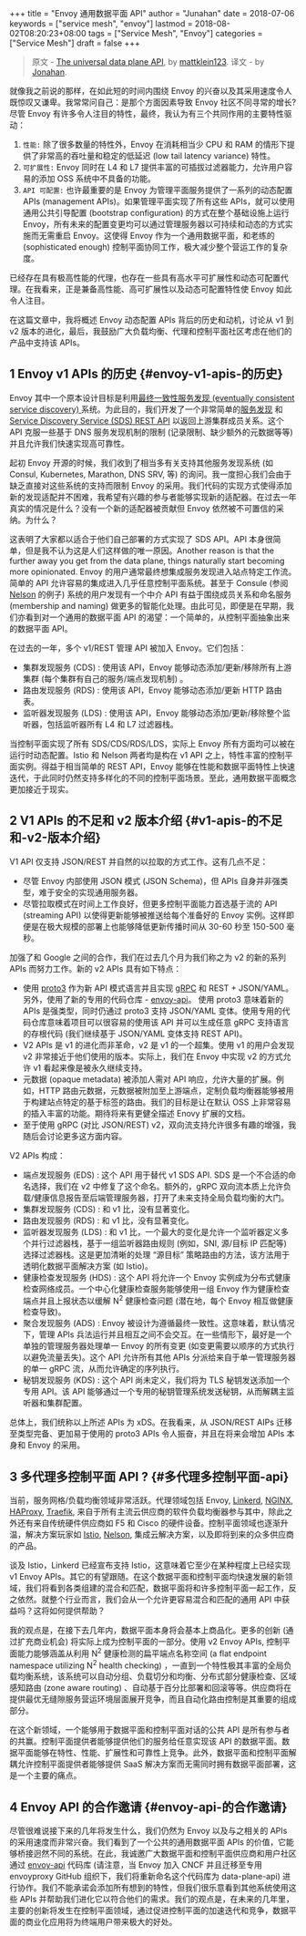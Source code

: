 +++
title = "Envoy 通用数据平面 API"
author = "Junahan"
date = 2018-07-06
keywords = ["service mesh", "envoy"]
lastmod = 2018-08-02T08:20:23+08:00
tags = ["Service Mesh", "Envoy"]
categories = ["Service Mesh"]
draft = false
+++

> 原文 - [The universal data plane API](https://blog.envoyproxy.io/the-universal-data-plane-api-d15cec7a), by [mattklein123](https://blog.envoyproxy.io/@mattklein123?source%3Dpost%5Fheader%5Flockup).
> 译文 - by [Jonahan](https://github.com/junahan).

就像我之前说的那样，在如此短的时间内围绕 Envoy 的兴奋以及其采用速度令人既惊叹又谦卑。我常常问自己：是那个方面因素导致 Envoy 社区不同寻常的增长? 尽管 Envoy 有许多令人注目的特性，最终，我认为有三个共同作用的主要特性驱动：

1.  `性能:` 除了很多数量的特性外，Envoy 在消耗相当少 CPU 和 RAM 的情形下提供了非常高的吞吐量和稳定的低延迟 (low tail latency variance) 特性。
2.  `可扩展性:` Envoy 同时在 L4 和 L7 提供丰富的可插拔过滤器能力，允许用户容易的添加 OSS 系统中不具备的功能。
3.  `API 可配置:` 也许最重要的是 Envoy 为管理平面服务提供了一系列的动态配置 APIs (management APIs)。如果管理平面实现了所有这些 APIs，就可以使用通用公共引导配置 (bootstrap configuration) 的方式在整个基础设施上运行 Envoy，所有未来的配置变更均可以通过管理服务器以可持续和动态的方式实施而无需重启 Envoy。这使得 Envoy 作为一个通用数据平面，和老练的 (sophisticated enough) 控制平面协同工作，极大减少整个营运工作的复杂度。

已经存在具有极高性能的代理，也存在一些具有高水平可扩展性和动态可配置代理。在我看来，正是兼备高性能、高可扩展性以及动态可配置特性使 Envoy 如此令人注目。

在这篇文章中，我将概述 Envoy 动态配置 APIs 背后的历史和动机，讨论从 v1 到 v2 版本的进化，最后，我鼓励广大负载均衡、代理和控制平面社区考虑在他们的产品中支持该 APIs。


## <span class="section-num">1</span> Envoy v1 APIs 的历史 {#envoy-v1-apis-的历史}

Envoy 其中一个原本设计目标是利用[最终一致性服务发现 (eventually consistent service discovery) ](https://lyft.github.io/envoy/docs/intro/arch%5Foverview/service%5Fdiscovery.html#on-eventually-consistent-service-discovery)系统。为此目的，我们开发了一个非常简单的[服务发现](https://github.com/lyft/discovery) 和 [Service Discovery Service (SDS) REST API](https://lyft.github.io/envoy/docs/configuration/cluster%5Fmanager/sds%5Fapi.html) 以返回上游集群成员关系。这个 API 克服一些基于 DNS 服务发现机制的限制 (记录限制、缺少额外的元数据等等) 并且允许我们快速实现高可靠性。

起初 Envoy 开源的时候，我们收到了相当多有关支持其他服务发现系统 (如 Consul, Kubernetes, Marathon, DNS SRV, 等) 的询问。我一度担心我们会由于缺乏直接对这些系统的支持而限制 Envoy 的采用。我们代码的实现方式使得添加新的发现适配并不困难，我希望有兴趣的参与者能够实现新的适配器。在过去一年真实的情况是什么？没有一个新的适配器被贡献但 Envoy 依然被不可置信的采纳。为什么？

这表明了大家都以适合于他们自己部署的方式实现了 SDS API。API 本身很简单，但是我不认为这是人们这样做的唯一原因。Another reason is that the further away you get from the data plane, things naturally start becoming more opinionated. Envoy 的用户通常最终想集成服务发现进入站点特定工作流。简单的 API 允许容易的集成进入几乎任意控制平面系统。甚至于 Consule (参阅 [Nelson](https://verizon.github.io/nelson/) 的例子) 系统的用户发现有一个中介 API 有益于围绕成员关系和命名服务 (membership and naming) 做更多的智能化处理。由此可见，即便是在早期，我们亦看到对一个通用的数据平面 API 的渴望：一个简单的，从控制平面抽象出来的数据平面 API。

在过去的一年，多个 v1/REST 管理 API 被加入 Envoy。它们包括：

-   集群发现服务 (CDS) : 使用该 API，Envoy 能够动态添加/更新/移除所有上游集群 (每个集群有自己的服务/端点发现机制) 。
-   路由发现服务 (RDS) : 使用该 API，Envoy 能够动态添加/更新 HTTP 路由表。
-   监听器发现服务 (LDS) : 使用该 API，Envoy 能够动态添加/更新/移除整个监听器，包括监听器所有 L4 和 L7 过滤器栈。

当控制平面实现了所有 SDS/CDS/RDS/LDS，实际上 Envoy 所有方面均可以被在运行时动态配置。Istio 和 Nelson 两者均是构在 v1 API 之上，特性丰富的控制平面实例。得益于相当简单的 REST API，Envoy 能够在性能和数据平面特性上快速迭代，于此同时仍然支持多样化的不同的控制平面场景。至此，通用数据平面概念更加接近于现实。


## <span class="section-num">2</span> V1 APIs 的不足和 v2 版本介绍 {#v1-apis-的不足和-v2-版本介绍}

V1 API 仅支持 JSON/REST 并自然的以拉取的方式工作。这有几点不足：

-   尽管 Envoy 内部使用 JSON 模式 (JSON Schema)，但 APIs 自身并非强类型，难于安全的实现通用服务器。
-   尽管拉取模式在时间上工作良好，但更多控制平面能力首选基于流的 API (streaming API) 以使得更新能够被推送给每个准备好的 Envoy 实例。这样即便是在极大规模的部署上也能够降低更新传播时间从 30-60 秒至 150-500 毫秒。

加强了和 Google 之间的合作，我们在过去几个月为我们称之为 v2 的新的系列 APIs 而努力工作。新的 v2 APIs 具有如下特点：

-   使用 [proto3](https://developers.google.com/protocol-buffers/docs/proto3) 作为新 API 模式语言并且实现 [gRPC](https://grpc.io/) 和 REST + JSON/YAML。另外，使用了新的专用的代码仓库 - [envoy-api](https://github.com/lyft/envoy-api)。 使用 proto3 意味着新的 APIs 是强类型，同时仍通过 proto3 支持 JSON/YAML 变体。使用专用的代码仓库意味着项目可以很容易的使用该 API 并可以生成任意 gRPC 支持语言的存根代码 (我们继续基于 JSON/YAML 变体支持 REST API)。
-   V2 APIs 是 v1 的进化而非革命，v2 是 v1 的一个超集。使用 v1 的用户会发现 v2 非常接近于他们使用的版本。实际上，我们在 Envoy 中实现 v2 的方式允许 v1 看起来像是被永久继续支持。
-   元数据 (opaque metadata) 被添加人需对 API 响应，允许大量的扩展。例如，HTTP 路由元数据，元数据被附加至上游端点，定制负载均衡器能够被用于构建站点特定的基于标签的路由。我们的目标是让在默认 OSS 上非常容易的插入丰富的功能。期待将来有更健全描述 Enovy 扩展的文档。
-   至于使用 gRPC (对比 JSON/REST) v2，双向流支持允许很多有趣的增强，我随后会讨论更多这方面内容。

V2 APIs 构成：

-   端点发现服务 (EDS) : 这个 API 用于替代 v1 SDS API. SDS 是一个不合适的命名选择，我们在 v2 中修复了这个命名。额外的，gRPC 双向流本质上允许负载/健康信息报告至后端管理服务器，打开了未来支持全局负载均衡的大门。
-   集群发现服务 (CDS) : 和 v1 比，没有显著变化。
-   路由发现服务 (RDS) : 和 v1 比，没有显著变化。
-   监听器发现服务 (LDS) : 和 v1 比，一个最大的变化是允许一个监听器定义多个并行过滤器栈，基于一组监听器路由规则 (例如，SNI, 源/目标 IP 匹配等) 选择过滤器栈。这是更加清晰的处理 “源目标” 策略路由的方法，该方法用于透明化数据平面解决方案 (如 Istio)。
-   健康检查发现服务 (HDS) : 这个 API 将允许一个 Envoy 实例成为分布式健康检查网络成员。一个中心化健康检查服务能够使用一组 Envoy 作为健康检查端点并且上报状态以缓解 N<sup>2</sup> 健康检查问题 (潜在地，每个 Envoy 相互做健康检查导致)。
-   聚合发现服务 (ADS) : Envoy 被设计为遵循最终一致性。这意味着，默认情况下，管理 APIs 兵法运行并且相互之间不会交互。在一些情形下，最好是一个单独的管理服务器处理单一 Envoy 的所有变更 (如变更需要以顺序的方式执行以避免流量丢失)。这个 API 允许所有其他 APIs 分派给来自于单一管理服务器的单一 gRPC 流，从而允许确定的序列执行。
-   秘钥发现服务 (KDS) : 这个 API 尚未定义，我们将为 TLS 秘钥发送添加一个专用 API。该 API 能够通过一个专用的秘钥管理系统发送秘钥，从而解耦主监听器和集群配置。

总体上，我们统称以上所述 APIs 为 xDS。在我看来，从 JSON/REST AIPs 迁移至类型完备、更加易于使用的 proto3 APIs 令人振奋，并且在将来会增加 APIs 本身和 Envoy 的采用。


## <span class="section-num">3</span> 多代理多控制平面 API ? {#多代理多控制平面-api}

当前，服务网格/负载均衡领域非常活跃。代理领域包括 Envoy, [Linkerd](https://linkerd.io/), [NGINX](https://www.nginx.com/), [HAProxy](https://www.haproxy.com/), [Traefik](https://traefik.io/), 来自于所有主流云供应商的软件负载均衡器参与其中，除此之外还有来自传统硬件供应商如 F5 和 Cisco 的硬件设备。控制平面领域也逐渐升温，解决方案玩家如 [Istio](https://istio.io/), [Nelson](https://verizon.github.io/nelson/), 集成云解决方案，以及即将到来的众多供应商的产品。

谈及 Istio，Linkerd 已经宣布支持 Istio，这意味着它至少在某种程度上已经实现 v1 Envoy APIs。其它的有望跟随。在这个数据平面和控制平面均快速发展的新领域，我们将看到各类组建的混合和匹配，数据平面将和许多控制平面一起工作，反之依然。就整个行业而言，我们会从一个允许更容易混合和匹配的通用 API 中获益吗？这将如何提供帮助？

我的观点是，在接下去几年内，数据平面本身将会基本上商品化。更多的创新 (通过扩充商业机会) 将实际上成为控制平面的一部分。使用 v2 Envoy APIs, 控制平面能力能够涵盖从利用 N<sup>2</sup> 健康检测的扁平端点名称空间 (a flat endpoint namespace utilizing N<sup>2</sup> health checking) ，一直到一个特性极其丰富的全局负载均衡系统，该系统可以自动分组、负载切分和均衡、分布式部分健康检查、区域感知路由 (zone aware routing) 、自动基于百分比部署和回滚等等。供应商将在提供最优无缝隙服务营运环境层面展开竞争，而且自动化路由控制是其重要的组成部分。

在这个新领域，一个能够用于数据平面和控制平面对话的公共 API 是所有参与者的共赢。控制平面提供者能够提供他们的服务给任意实现该 API 的数据平面。数据平面能够在特性、性能、扩展性和可靠性上竞争。此外，数据平面和控制平面解耦允许控制平面提供者能够提供 SaaS 解决方案而无需同时拥有数据平面部署，这是一个主要的痛点。


## <span class="section-num">4</span> Envoy API 的合作邀请 {#envoy-api-的合作邀请}

尽管很难说接下来的几年将发生什么，我们仍然为 Envoy 以及与之相关的 APIs 的采用速度而非常兴奋。我们看到了一个公共的通用数据平面 APIs 的价值，它能够桥接迥然不同的系统。在此，我诚邀广大数据平面和控制平面供应商和用户社区通过 [envoy-api](https://github.com/lyft/envoy-api) 代码库 (请注意，当 Envoy 加入 CNCF 并且迁移至专用 envoyproxy GitHub 组织下，我们将重新命名这个代码库为 data-plane-api) 进行协作。我们不能承诺会添加所有想到的特性，但我们很乐意看到其他系统使用这些 APIs 并帮助我们进化它以符合他们的需求。我们的观点是，在未来的几年里，主要的创新将发生在控制平面领域，通过促进控制平面的加速迭代和竞争，数据平面的商业化应用将为终端用户带来极大的好处。
